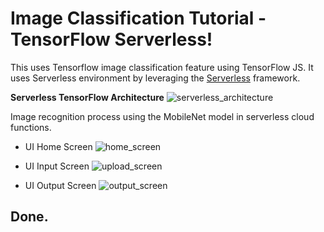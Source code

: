 # Image Classification Tutorial - TensorFlow Serverless!
This  uses Tensorflow image classification feature using TensorFlow JS. It uses Serverless environment by leveraging the [Serverless](https://serverless.com/) framework.

**Serverless TensorFlow Architecture**
![serverless_architecture](https://github.com/PranavPatil7/Serverless-image/assets/30521517/5b7b746c-ea78-4158-b6ad-bbc32560a6e1)




Image recognition process using the MobileNet model in serverless cloud functions. 

 
 - UI Home Screen
![home_screen](https://github.com/PranavPatil7/Serverless-image/assets/30521517/d19b149b-3d66-4ee5-b26d-6a9b2dabfbc1)
    

 - UI Input Screen
![upload_screen](https://github.com/PranavPatil7/Serverless-image/assets/30521517/c5b082fb-465e-4a83-82f3-ec6b561849f9)


 - UI Output Screen
 ![output_screen](https://github.com/PranavPatil7/Serverless-image/assets/30521517/2bd15f60-18f7-4602-ac41-60840c4f2f2a)   


 ## Done.
  
  
 
